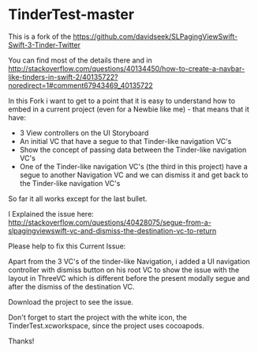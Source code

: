 # TinderTest-master
This is a fork of the https://github.com/davidseek/SLPagingViewSwift-Swift-3-Tinder-Twitter

You can find most of the details there and in http://stackoverflow.com/questions/40134450/how-to-create-a-navbar-like-tinders-in-swift-2/40135722?noredirect=1#comment67943469_40135722

In this Fork i want to get to a point that it is easy to understand how to embed in a current project (even for a Newbie like me) - that means that it have:

* 3 View controllers on the UI Storyboard
* An initial VC that have a segue to that Tinder-like navigation VC's
* Show the concept of passing data between the Tinder-like navigation VC's
* One of the Tinder-like navigation VC's (the third in this project) have a segue to another Navigation VC and we can dismiss it and get back to the Tinder-like navigation VC's 

So far it all works except for the last bullet.

I Explained the issue here: http://stackoverflow.com/questions/40428075/segue-from-a-slpagingviewswift-vc-and-dismiss-the-destination-vc-to-return

Please help to fix this Current Issue:

Apart from the 3 VC's of the tinder-like Navigation, i added a UI navigation controller with dismiss button on his root VC to
show the issue with the layout in ThreeVC which is different before the
present modally segue and after the  dismiss of the destination VC.

Download the project to see the issue.

Don't forget to start the project with the white icon, the TinderTest.xcworkspace, since the project uses cocoapods.

Thanks!

